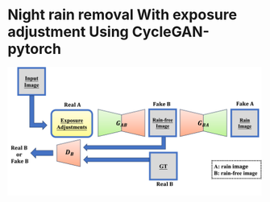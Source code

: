 # Night rain removal With exposure adjustment Using CycleGAN-pytorch  
<div align="center"><img src="cyclegan.png"></div>
